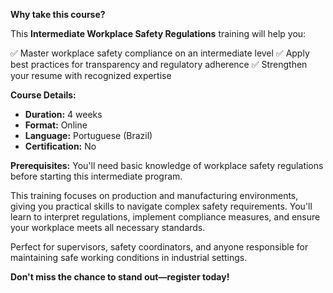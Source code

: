**Why take this course?**

This **Intermediate Workplace Safety Regulations** training will help you:

✅ Master workplace safety compliance on an intermediate level
✅ Apply best practices for transparency and regulatory adherence
✅ Strengthen your resume with recognized expertise

**Course Details:**
- **Duration:** 4 weeks
- **Format:** Online
- **Language:** Portuguese (Brazil)
- **Certification:** No

**Prerequisites:**
You'll need basic knowledge of workplace safety regulations before starting this intermediate program.

This training focuses on production and manufacturing environments, giving you practical skills to navigate complex safety requirements. You'll learn to interpret regulations, implement compliance measures, and ensure your workplace meets all necessary standards.

Perfect for supervisors, safety coordinators, and anyone responsible for maintaining safe working conditions in industrial settings.

**Don't miss the chance to stand out—register today!**